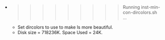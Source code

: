 * >>>>>>>>> Running inst-min-con-dircolors.sh ...
  * Set dircolors to use  to make ls more beautiful.
  * Disk size = 718236K. Space Used = 24K.
